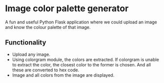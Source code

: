 # Image color palette generator
A fun and useful Python Flask application where we could upload an image and know the colour palette of that image.

## Functionality
  - Upload any image.
  - Using colorgram module, the colors are extracted. If colorgram is unable to extract the color, the closest color to the former is chosen. And all these are converted to hex code.
  - Image and all colors from the image are displayed.
